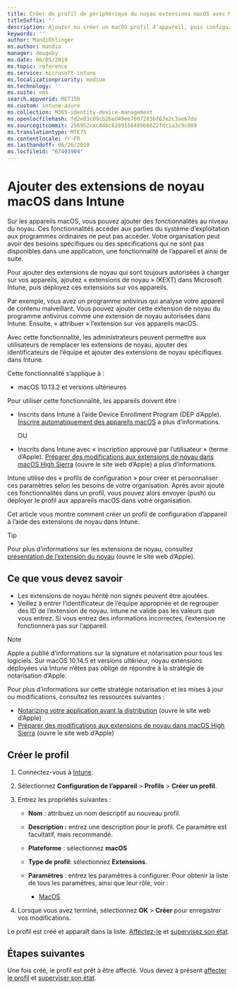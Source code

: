 ```yaml
---
title: Créer de profil de périphérique du noyau extensions macOS avec Microsoft Intune - Azure | Microsoft Docs
titleSuffix: ''
description: Ajouter ou créer un macOS profil d’appareil, puis configurer les extensions de noyau pour autoriser le remplacement d’utilisateur, ajouter l’identificateur de l’équipe et un identificateur d’offre groupée et d’équipe dans Microsoft Intune.
keywords: ''
author: MandiOhlinger
ms.author: mandia
manager: dougeby
ms.date: 06/05/2019
ms.topic: reference
ms.service: microsoft-intune
ms.localizationpriority: medium
ms.technology: ''
ms.suite: ems
search.appverid: MET150
ms.custom: intune-azure
ms.collection: M365-identity-device-management
ms.openlocfilehash: fd2e03c09cb2bed49ee7607283bf63e2c3ae67da
ms.sourcegitcommit: 256952cac44bc6289156489b6622fdc1a3c9c889
ms.translationtype: MTE75
ms.contentlocale: fr-FR
ms.lasthandoff: 06/26/2019
ms.locfileid: "67403904"
---
```

# <a name="add-macos-kernel-extensions-in-intune"></a>Ajouter des extensions de noyau macOS dans Intune

Sur les appareils macOS, vous pouvez ajouter des fonctionnalités au niveau du noyau. Ces fonctionnalités accéder aux parties du système d’exploitation aux programmes ordinaires ne peut pas accéder. Votre organisation peut avoir des besoins spécifiques ou des spécifications qui ne sont pas disponibles dans une application, une fonctionnalité de l’appareil et ainsi de suite. 

Pour ajouter des extensions de noyau qui sont toujours autorisées à charger sur vos appareils, ajoutez « extensions de noyau » (KEXT) dans Microsoft Intune, puis déployez ces extensions sur vos appareils.

Par exemple, vous avez un programme antivirus qui analyse votre appareil de contenu malveillant. Vous pouvez ajouter cette extension de noyau du programme antivirus comme une extension de noyau autorisées dans Intune. Ensuite, « attribuer » l’extension sur vos appareils macOS.

Avec cette fonctionnalité, les administrateurs peuvent permettre aux utilisateurs de remplacer les extensions de noyau, ajouter des identificateurs de l’équipe et ajouter des extensions de noyau spécifiques dans Intune.

Cette fonctionnalité s’applique à :

- macOS 10.13.2 et versions ultérieures

Pour utiliser cette fonctionnalité, les appareils doivent être :

- Inscrits dans Intune à l’aide Device Enrollment Program (DEP d’Apple). [Inscrire automatiquement des appareils macOS](device-enrollment-program-enroll-macos.md) a plus d’informations.

  OU

- Inscrits dans Intune avec « inscription approuvé par l’utilisateur » (terme d’Apple). [Préparer des modifications aux extensions de noyau dans macOS High Sierra](https://support.apple.com/en-us/HT208019) (ouvre le site web d’Apple) a plus d’informations.

Intune utilise des « profils de configuration » pour créer et personnaliser ces paramètres selon les besoins de votre organisation. Après avoir ajouté ces fonctionnalités dans un profil, vous pouvez alors envoyer (push) ou déployer le profil aux appareils macOS dans votre organisation.

Cet article vous montre comment créer un profil de configuration d’appareil à l’aide des extensions de noyau dans Intune.

> [!TIP]
> Pour plus d’informations sur les extensions de noyau, consultez [présentation de l’extension du noyau](https://developer.apple.com/library/archive/documentation/Darwin/Conceptual/KernelProgramming/Extend/Extend.html) (ouvre le site web d’Apple).

## <a name="what-you-need-to-know"></a>Ce que vous devez savoir

- Les extensions de noyau hérité non signés peuvent être ajoutées.
- Veillez à entrer l’identificateur de l’équipe appropriée et de regrouper des ID de l’extension de noyau. Intune ne valide pas les valeurs que vous entrez. Si vous entrez des informations incorrectes, l’extension ne fonctionnera pas sur l’appareil.

> [!NOTE]
> Apple a publié d’informations sur la signature et notarisation pour tous les logiciels. Sur macOS 10.14.5 et versions ultérieur, noyau extensions déployées via Intune n’êtes pas obligé de répondre à la stratégie de notarisation d’Apple.
>
> Pour plus d’informations sur cette stratégie notarisation et les mises à jour ou modifications, consultez les ressources suivantes :
>
>  - [Notarizing votre application avant la distribution](https://developer.apple.com/documentation/security/notarizing_your_app_before_distribution) (ouvre le site web d’Apple) 
>  - [Préparer des modifications aux extensions de noyau dans macOS High Sierra](https://support.apple.com/en-us/HT208019) (ouvre le site web d’Apple)

## <a name="create-the-profile"></a>Créer le profil

1. Connectez-vous à [Intune](https://go.microsoft.com/fwlink/?linkid=2090973).
2. Sélectionnez **Configuration de l’appareil** > **Profils** > **Créer un profil**.
3. Entrez les propriétés suivantes :

    - **Nom** : attribuez un nom descriptif au nouveau profil.
    - **Description :** entrez une description pour le profil. Ce paramètre est facultatif, mais recommandé.
    - **Plateforme** : sélectionnez **macOS**
    - **Type de profil**: sélectionnez **Extensions**.
    - **Paramètres** : entrez les paramètres à configurer. Pour obtenir la liste de tous les paramètres, ainsi que leur rôle, voir :

        - [MacOS](kernel-extensions-settings-macos.md)

4. Lorsque vous avez terminé, sélectionnez **OK** > **Créer** pour enregistrer vos modifications.

Le profil est créé et apparaît dans la liste. [Affectez-le](device-profile-assign.md) et [supervisez son état](device-profile-monitor.md).

## <a name="next-steps"></a>Étapes suivantes

Une fois créé, le profil est prêt à être affecté. Vous devez à présent [affecter le profil](device-profile-assign.md) et [superviser son état](device-profile-monitor.md).
